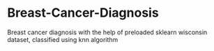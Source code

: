 # Breast-Cancer-Diagnosis
Breast cancer diagnosis with the help of preloaded sklearn wisconsin dataset, classified using knn algorithm
